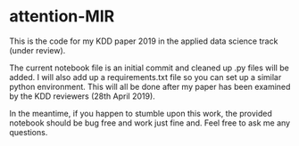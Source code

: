 # attention-MIR

This is the code for my KDD paper 2019 in the applied data science track (under review).

The current notebook file is an initial commit and cleaned up .py files will be added. I will also add up a requirements.txt file
so you can set up a similar python environment. This will all be done after my paper has been examined by the KDD reviewers (28th April 2019). 

In the meantime, if you happen to stumble upon this work, the provided notebook should be bug free and work just fine and. Feel free to ask me any questions.
